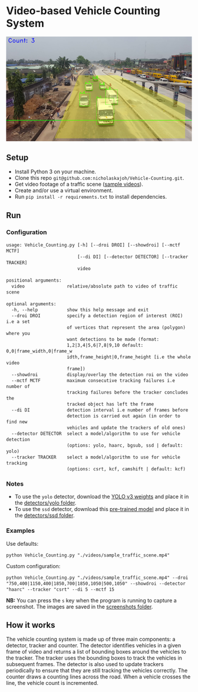 # Video-based Vehicle Counting System
![](vehicle_counting.png)

## Setup
- Install Python 3 on your machine.
- Clone this repo `git@github.com:nicholaskajoh/Vehicle-Counting.git`.
- Get video footage of a traffic scene ([sample videos](https://drive.google.com/drive/folders/1h8ANowkfm4TXGDg7R5Z6rnosySVc-Ht7?usp=sharing)).
- Create and/or use a virtual environment.
- Run `pip install -r requirements.txt` to install dependencies.

## Run

### Configuration
```
usage: Vehicle_Counting.py [-h] [--droi DROI] [--showdroi] [--mctf MCTF]
                           [--di DI] [--detector DETECTOR] [--tracker TRACKER]
                           video

positional arguments:
  video                relative/absolute path to video of traffic scene

optional arguments:
  -h, --help           show this help message and exit
  --droi DROI          specify a detection region of interest (ROI) i.e a set
                       of vertices that represent the area (polygon) where you
                       want detections to be made (format:
                       1,2|3,4|5,6|7,8|9,10 default: 0,0|frame_width,0|frame_w
                       idth,frame_height|0,frame_height [i.e the whole video
                       frame])
  --showdroi           display/overlay the detection roi on the video
  --mctf MCTF          maximum consecutive tracking failures i.e number of
                       tracking failures before the tracker concludes the
                       tracked object has left the frame
  --di DI              detection interval i.e number of frames before
                       detection is carried out again (in order to find new
                       vehicles and update the trackers of old ones)
  --detector DETECTOR  select a model/algorithm to use for vehicle detection
                       (options: yolo, haarc, bgsub, ssd | default: yolo)
  --tracker TRACKER    select a model/algorithm to use for vehicle tracking
                       (options: csrt, kcf, camshift | default: kcf)
```

### Notes
- To use the `yolo` detector, download the [YOLO v3 weights](https://pjreddie.com/media/files/yolov3.weights) and place it in the [detectors/yolo folder](/detectors/yolo).
- To use the `ssd` detector, download this [pre-trained model](https://drive.google.com/file/d/0BzKzrI_SkD1_WVVTSmQxU0dVRzA/view) and place it in the [detectors/ssd folder](/detectors/ssd).

### Examples
Use defaults:

```
python Vehicle_Counting.py "./videos/sample_traffic_scene.mp4"
```

Custom configuration:

```
python Vehicle_Counting.py "./videos/sample_traffic_scene.mp4" --droi "750,400|1150,400|1850,700|1850,1050|500,1050" --showdroi --detector "haarc" --tracker "csrt" --di 5 --mctf 15
```

__NB:__ You can press the `s` key when the program is running to capture a screenshot. The images are saved in the [screenshots folder](/screenshots).

## How it works
The vehicle counting system is made up of three main components: a detector, tracker and counter. The detector identifies vehicles in a given frame of video and returns a list of bounding boxes around the vehicles to the tracker. The tracker uses the bounding boxes to track the vehicles in subsequent frames. The detector is also used to update trackers periodically to ensure that they are still tracking the vehicles correctly. The counter draws a counting lines across the road. When a vehicle crosses the line, the vehicle count is incremented.